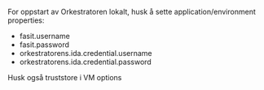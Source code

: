 For oppstart av Orkestratoren lokalt, husk å sette application/environment properties:
- fasit.username
- fasit.password
- orkestratorens.ida.credential.username
- orkestratorens.ida.credential.password

Husk også truststore i VM options
